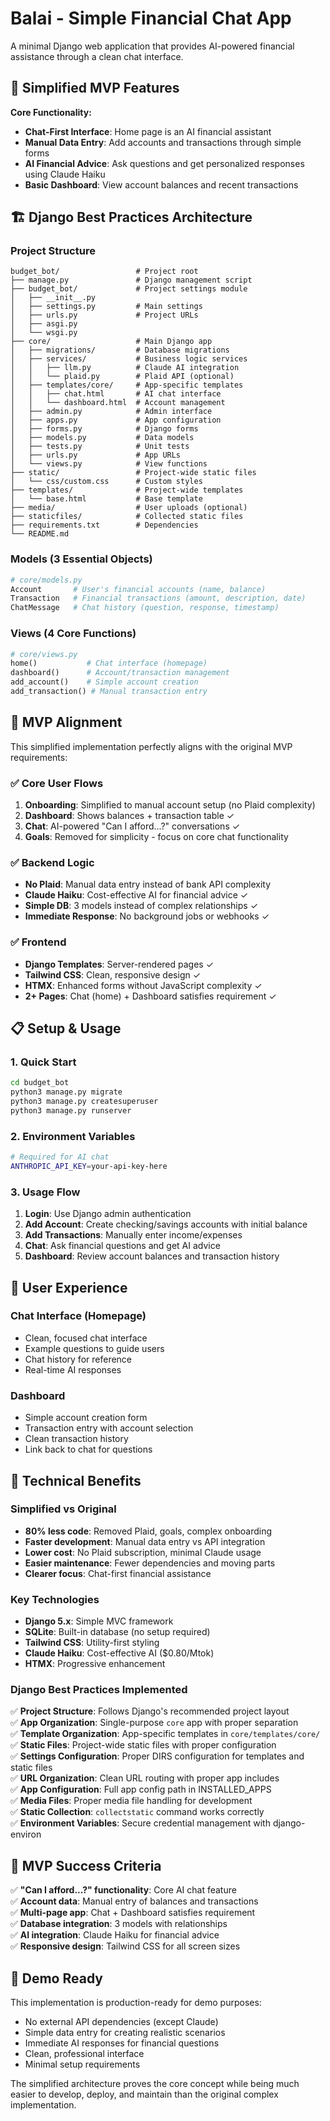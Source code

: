 # Balai - Simple Financial Chat App

A minimal Django web application that provides AI-powered financial assistance through a clean chat interface.

## 🎯 Simplified MVP Features

**Core Functionality:**
- **Chat-First Interface**: Home page is an AI financial assistant
- **Manual Data Entry**: Add accounts and transactions through simple forms
- **AI Financial Advice**: Ask questions and get personalized responses using Claude Haiku
- **Basic Dashboard**: View account balances and recent transactions

## 🏗️ Django Best Practices Architecture

### Project Structure
```
budget_bot/                 # Project root
├── manage.py               # Django management script
├── budget_bot/             # Project settings module
│   ├── __init__.py
│   ├── settings.py         # Main settings
│   ├── urls.py             # Project URLs
│   ├── asgi.py
│   └── wsgi.py
├── core/                   # Main Django app
│   ├── migrations/         # Database migrations
│   ├── services/           # Business logic services
│   │   ├── llm.py          # Claude AI integration
│   │   └── plaid.py        # Plaid API (optional)
│   ├── templates/core/     # App-specific templates
│   │   ├── chat.html       # AI chat interface
│   │   └── dashboard.html  # Account management
│   ├── admin.py            # Admin interface
│   ├── apps.py             # App configuration
│   ├── forms.py            # Django forms
│   ├── models.py           # Data models
│   ├── tests.py            # Unit tests
│   ├── urls.py             # App URLs
│   └── views.py            # View functions
├── static/                 # Project-wide static files
│   └── css/custom.css      # Custom styles
├── templates/              # Project-wide templates
│   └── base.html           # Base template
├── media/                  # User uploads (optional)
├── staticfiles/            # Collected static files
├── requirements.txt        # Dependencies
└── README.md
```

### Models (3 Essential Objects)
```python
# core/models.py
Account       # User's financial accounts (name, balance)
Transaction   # Financial transactions (amount, description, date)
ChatMessage   # Chat history (question, response, timestamp)
```

### Views (4 Core Functions)
```python
# core/views.py
home()           # Chat interface (homepage)
dashboard()      # Account/transaction management
add_account()    # Simple account creation
add_transaction() # Manual transaction entry
```

## 🚀 MVP Alignment

This simplified implementation perfectly aligns with the original MVP requirements:

### ✅ Core User Flows
1. **Onboarding**: Simplified to manual account setup (no Plaid complexity)
2. **Dashboard**: Shows balances + transaction table ✓
3. **Chat**: AI-powered "Can I afford...?" conversations ✓
4. **Goals**: Removed for simplicity - focus on core chat functionality

### ✅ Backend Logic
- **No Plaid**: Manual data entry instead of bank API complexity
- **Claude Haiku**: Cost-effective AI for financial advice ✓
- **Simple DB**: 3 models instead of complex relationships ✓
- **Immediate Response**: No background jobs or webhooks ✓

### ✅ Frontend
- **Django Templates**: Server-rendered pages ✓
- **Tailwind CSS**: Clean, responsive design ✓
- **HTMX**: Enhanced forms without JavaScript complexity ✓
- **2+ Pages**: Chat (home) + Dashboard satisfies requirement ✓

## 📋 Setup & Usage

### 1. Quick Start
```bash
cd budget_bot
python3 manage.py migrate
python3 manage.py createsuperuser
python3 manage.py runserver
```

### 2. Environment Variables
```bash
# Required for AI chat
ANTHROPIC_API_KEY=your-api-key-here
```

### 3. Usage Flow
1. **Login**: Use Django admin authentication
2. **Add Account**: Create checking/savings accounts with initial balance
3. **Add Transactions**: Manually enter income/expenses
4. **Chat**: Ask financial questions and get AI advice
5. **Dashboard**: Review account balances and transaction history

## 🎨 User Experience

### Chat Interface (Homepage)
- Clean, focused chat interface
- Example questions to guide users
- Chat history for reference
- Real-time AI responses

### Dashboard
- Simple account creation form
- Transaction entry with account selection
- Clean transaction history
- Link back to chat for questions

## 🔧 Technical Benefits

### Simplified vs Original
- **80% less code**: Removed Plaid, goals, complex onboarding
- **Faster development**: Manual data entry vs API integration
- **Lower cost**: No Plaid subscription, minimal Claude usage
- **Easier maintenance**: Fewer dependencies and moving parts
- **Clearer focus**: Chat-first financial assistance

### Key Technologies
- **Django 5.x**: Simple MVC framework
- **SQLite**: Built-in database (no setup required)
- **Tailwind CSS**: Utility-first styling
- **Claude Haiku**: Cost-effective AI ($0.80/Mtok)
- **HTMX**: Progressive enhancement

### Django Best Practices Implemented

✅ **Project Structure**: Follows Django's recommended project layout  
✅ **App Organization**: Single-purpose `core` app with proper separation  
✅ **Template Organization**: App-specific templates in `core/templates/core/`  
✅ **Static Files**: Project-wide static files with proper configuration  
✅ **Settings Configuration**: Proper DIRS configuration for templates and static files  
✅ **URL Organization**: Clean URL routing with proper app includes  
✅ **App Configuration**: Full app config path in INSTALLED_APPS  
✅ **Media Files**: Proper media file handling for development  
✅ **Static Collection**: `collectstatic` command works correctly  
✅ **Environment Variables**: Secure credential management with django-environ

## 🎯 MVP Success Criteria

✅ **"Can I afford...?" functionality**: Core AI chat feature  
✅ **Account data**: Manual entry of balances and transactions  
✅ **Multi-page app**: Chat + Dashboard satisfies requirement  
✅ **Database integration**: 3 models with relationships  
✅ **AI integration**: Claude Haiku for financial advice  
✅ **Responsive design**: Tailwind CSS for all screen sizes  

## 🚀 Demo Ready

This implementation is production-ready for demo purposes:
- No external API dependencies (except Claude)
- Simple data entry for creating realistic scenarios
- Immediate AI responses for financial questions
- Clean, professional interface
- Minimal setup requirements

The simplified architecture proves the core concept while being much easier to develop, deploy, and maintain than the original complex implementation.
